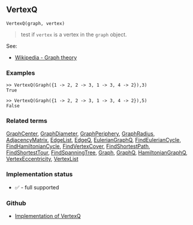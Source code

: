 ## VertexQ

```
VertexQ(graph, vertex)
```

> test if `vertex` is a vertex in the `graph` object.


See:
* [Wikipedia - Graph theory](https://en.wikipedia.org/wiki/Graph_theory)
 
### Examples

```
>> VertexQ(Graph({1 -> 2, 2 -> 3, 1 -> 3, 4 -> 2}),3) 
True

>> VertexQ(Graph({1 -> 2, 2 -> 3, 1 -> 3, 4 -> 2}),5) 
False
```

### Related terms 
[GraphCenter](GraphCenter.md), [GraphDiameter](GraphDiameter.md), [GraphPeriphery](GraphPeriphery.md), [GraphRadius](GraphRadius.md), [AdjacencyMatrix](AdjacencyMatrix.md), [EdgeList](EdgeList.md),
[EdgeQ](EdgeQ.md), [EulerianGraphQ](EulerianGraphQ.md), [FindEulerianCycle](FindEulerianCycle.md), [FindHamiltonianCycle](FindHamiltonianCycle.md), [FindVertexCover](FindVertexCover.md), [FindShortestPath](FindShortestPath.md), 
[FindShortestTour](FindShortestTour.md), [FindSpanningTree](FindSpanningTree.md), [Graph](Graph.md), [GraphQ](GraphQ.md), [HamiltonianGraphQ](HamiltonianGraphQ.md), [VertexEccentricity](VertexEccentricity.md), [VertexList](VertexList.md) 






### Implementation status

* &#x2705; - full supported

### Github

* [Implementation of VertexQ](https://github.com/axkr/symja_android_library/blob/master/symja_android_library/matheclipse-core/src/main/java/org/matheclipse/core/builtin/GraphFunctions.java#L2078) 
